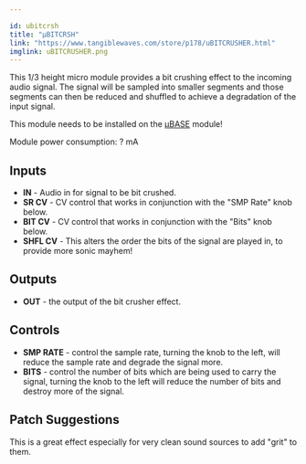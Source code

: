 ```yaml
---

id: ubitcrsh
title: "µBITCRSH"
link: "https://www.tangiblewaves.com/store/p178/uBITCRUSHER.html"
imglink: uBITCRUSHER.png
---
```





This 1/3 height micro module provides a bit crushing effect to the incoming audio signal. The signal will be sampled into smaller segments and those segments can then be reduced and shuffled to achieve a degradation of the input signal.

This module needs to be installed on the [µBASE](https://wiki.aemodular.com/pmwiki.php/AeManual/UBASE) module!

Module power consumption: ? mA

## Inputs

*   **IN** - Audio in for signal to be bit crushed.
*   **SR CV** - CV control that works in conjunction with the "SMP Rate" knob below.
*   **BIT CV** - CV control that works in conjunction with the "Bits" knob below.
*   **SHFL CV** - This alters the order the bits of the signal are played in, to provide more sonic mayhem!

## Outputs

*   **OUT** - the output of the bit crusher effect.

## Controls

*   **SMP RATE** - control the sample rate, turning the knob to the left, will reduce the sample rate and degrade the signal more.
*   **BITS** - control the number of bits which are being used to carry the signal, turning the knob to the left will reduce the number of bits and destroy more of the signal.

## Patch Suggestions

This is a great effect especially for very clean sound sources to add "grit" to them.





